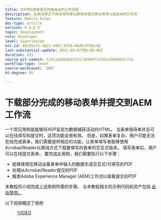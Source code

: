 ```yaml
---
title: 在HTM5表单提交时触发AEM工作流程
description: 在离线模式下继续填写移动表单并提交移动表单以触发AEM工作流
feature: Mobile Forms
doc-type: article
version: 6.4,6.5
topic: Development
role: Developer
level: Experienced
exl-id: 88295af5-3022-4462-9194-46d8c979bc8b
last-substantial-update: 2021-04-07T00:00:00Z
duration: 351
source-git-commit: f23c2ab86d42531113690df2e342c65060b5c7cd
workflow-type: tm+mt
source-wordcount: '205'
ht-degree: 0%

---
```


# 下载部分完成的移动表单并提交到AEM工作流

一个常见用例是能够将XDP呈现为数据捕获活动的HTML。 当表单很简单并且可以在线填写和提交时，这项功能会很有效。 但是，如果表单复杂，用户可能无法在线完成表单，我们需要提供相应的功能，让表单填写者能够使用Acrobat/Reader以离线方式下载要填写的表单的交互式版本。 填写表单后，用户可以在线提交表单。
要完成此用例，我们需要执行以下步骤：

* 能够使用在移动设备表单中输入的数据生成交互式/可填写的PDF
* 处理从Acrobat/Reader提交的PDF
* 触发Adobe Experience Manager (AEM)工作流以查看提交的PDF

本教程将介绍完成上述用例所需的步骤。 与本教程相关的示例代码和资产包括 [此处提供。](part-four.md)

以下视频概述了用例

>[!VIDEO](https://video.tv.adobe.com/v/29677?quality=12&learn=on)
